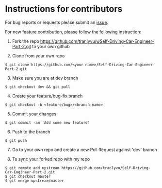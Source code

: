 # **Instructions for contributors**

For bug reports or requests please submit an [issue](https://github.com/tranlyvu/Self-Driving-Car-Engineer-Part-2/issues).

For new feature contribution, please follow the following instruction:

1. Fork the repo https://github.com/tranlyvu/wSelf-Driving-Car-Engineer-Part-2.git to your own github

2. Clone from your own repo

`$ git clone https://github.com/<your name>/Self-Driving-Car-Engineer-Part-2.git`

3. Make sure you are at dev branch 

`$ git checkout dev && git pull`

4. Create your feature/bug-fix branch

`$ git checkout -b <feature/bug>/<branch-name>`

5. Commit your changes 

`$ git commit -am 'Add some new feature'`

6. Push to the branch 

`$ git push`

7. Go to your own repo and create a new Pull Request against 'dev' branch

8. To sync your forked repo with my repo

```
$ git remote add upstream https://github.com/tranlyvu/Self-Driving-Car-Engineer-Part-2.git
$ git checkout master
$ git merge upstream/master
```